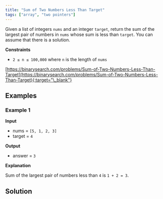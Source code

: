 ```yaml
---
title: "Sum of Two Numbers Less Than Target"
tags: ["array", "two pointers"]
---
```


Given a list of integers `nums` and an integer `target`, return the sum of the largest pair of numbers in `nums` whose sum is less than `target`. You can assume that there is a solution.

**Constraints**

- `2 ≤ n ≤ 100,000` where `n` is the length of `nums`

[https://binarysearch.com/problems/Sum-of-Two-Numbers-Less-Than-Target](https://binarysearch.com/problems/Sum-of-Two-Numbers-Less-Than-Target){:target="\_blank"}

## Examples

### Example 1

**Input**

- nums = `[5, 1, 2, 3]`
- target = `4`

**Output**

- answer = `3`

**Explanation**

Sum of the largest pair of numbers less than `4` is `1 + 2 = 3`.

## Solution

<script src="https://gist.github.com/yaeba/16da7be5123724fcf6eccc25581cef5a.js?file=Sum-of-Two-Numbers-Less-Than-Target.cpp"></script>
